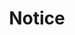 ---
title: "Notice"
draft: false
# page title background image
bg_image: "images/backgrounds/page-title.jpg"
# meta description
description : "We are going to launch our website soon."
---